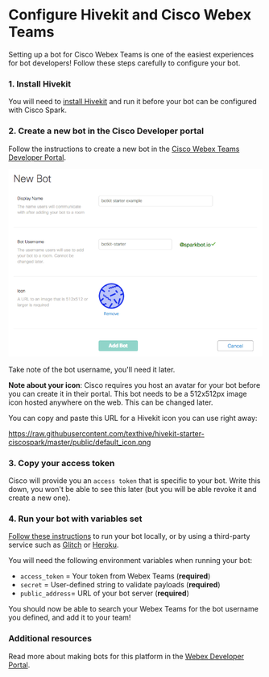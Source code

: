 # Configure Hivekit and Cisco Webex Teams

Setting up a bot for Cisco Webex Teams is one of the easiest experiences for bot developers! Follow these steps carefully to configure your bot.

### 1. Install Hivekit

You will need to [install Hivekit](../platforms/webex.md#get-started) and run it before your bot can be configured with Cisco Spark.

### 2. Create a new bot in the Cisco Developer portal

Follow the instructions to create a new bot in the [Cisco Webex Teams Developer Portal](https://developer.ciscospark.com/add-bot.html).

![Screenshot of the 'Add a bot' flow in Webex developer portal](IMG/cisco_add.png)

Take note of the bot username, you'll need it later.

**Note about your icon**: Cisco requires you host an avatar for your bot before you can create it in their portal. This bot needs to be a 512x512px image icon hosted anywhere on the web. This can be changed later.

You can copy and paste this URL for a Hivekit icon you can use right away:

https://raw.githubusercontent.com/texthive/hivekit-starter-ciscospark/master/public/default_icon.png

### 3. Copy your access token

Cisco will provide you an `access token` that is specific to your bot. Write this down, you won't be able to see this later (but you will be able revoke it and create a new one).

### 4. Run your bot with variables set

 [Follow these instructions](../platforms/webex.md#get-started) to run your bot locally, or by using a third-party service such as [Glitch](https://glitch.com) or [Heroku](https://heroku.com).

 You will need the following environment variables when running your bot:

 * `access_token` = Your token from Webex Teams (**required**)
 * `secret` = User-defined string to validate payloads  (**required**)
 * `public_address`=  URL of your bot server (**required**)

You should now be able to search your Webex Teams for the bot username you defined, and add it to your team!

### Additional resources

Read more about making bots for this platform in the [Webex Developer Portal](https://developer.webex.com/docs/bots).

